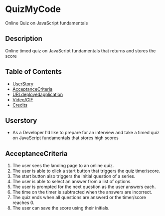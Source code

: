 # QuizMyCode
Online Quiz on JavaScript fundamentals 

## Description 

Online timed quiz on JavaScript fundamentals that returns and stores the score 

## Table of Contents 

- [UserStory](#Userstory)
- [AcceptanceCriteria](#AcceptanceCriteria)
- [URLdeployedapplication](#URLdeployedapplication)
- [Video/GIF](#Videogif)
- [Credits](#Credits)

## Userstory
- As a Developer I'd like to prepare for an interview and take a timed quiz on JavaScript fundamentals that stores high scores

## AcceptanceCriteria 
1. The user sees the landing page to an online quiz.
2. The user is able to click a start button that triggers the quiz timer/score.
3. The start button also triggers the initial question of a series.
4. The user is able to select an answer from a list of options.
5. The user is prompted for the next question as the user answers each. 
6. The time on the timer is subtracted when the answers are incorrect.
7. The quiz ends when all questions are answerd or the timer/score reaches 0.
8. The user can save the score using their initials. 
